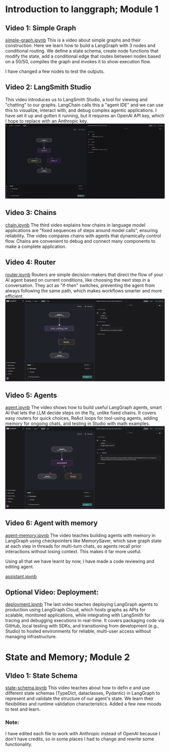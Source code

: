 # Introduction to langgraph; Module 1

## Video 1: Simple Graph
[simple-graph.ipynb](resources/module%201/simple-graph.ipynb)
This is a video about simple graphs and their construction. Here we learn how to build a LangGraph with 3 nodes and conditional routing. We define a state schema, create node functions that modify the state, add a conditional edge that routes between nodes based on a 50/50, compiles the graph and invokes it to show execution flow. 

I have changed a few nodes to test the outputs.

## Video 2: LangSmith Studio
This video introduces us to LangSmith Studio, a tool for viewing and "chatting" to our graphs. LangChain calls this a "agent IDE" and we can use this to visualize, interact with, and debug complex agentic applications. I have set it up and gotten it running, but it requires an OpenAI API key, which I hope to replace with an Anthropic key.
![img](img.png)

## Video 3: Chains
[chain.ipynb](resources/module%201/chain.ipynb)
The third video explains how chains in language model applications are "fixed sequences of steps around model calls", ensuring reliability. The video compares chains with agents that dynamically control flow. Chains are convenient to debug and connect many components to make a complete application.

## Video 4: Router
[router.ipynb](resources/module%201/router.ipynb)
Routers are simple decision-makers that direct the flow of your AI agent based on current conditions, like choosing the next step in a conversation. They act as "if-then" switches, preventing the agent from always following the same path, which makes workflows smarter and more efficient.
![img2](img2.png)

## Video 5: Agents
[agent.ipynb](resources/module%201/agent.ipynb)
The video shows how to build useful LangGraph agents, smart AI that lets the LLM decide steps on the fly, unlike fixed chains. It covers easy routers for quick choices, ReAct loops for tool-using agents, adding memory for ongoing chats, and testing in Studio with math examples.
![img3](img3.png)

## Video 6: Agent with memory 
[agent-memory.ipynb](resources/module%201/agent-memory.ipynb)
The video teaches building agents with memory in LangGraph using checkpointers like MemorySaver, which save graph state at each step in threads for multi-turn chats, so agents recall prior interactions without losing context. This makes it far more useful.

Using all that we have learnt by now, I have made a code reviewing and editing agent.

[assistant.ipynb](assitant.ipynb)

## Optional Video: Deployment:
[deployment.ipynb](resources/module%201/deployment.ipynb)
The last video teaches deploying LangGraph agents to production using LangGraph Cloud, which hosts graphs as APIs for scalable, monitored applications, while integrating with LangSmith for tracing and debugging executions in real-time. It covers packaging code via GitHub, local testing with SDKs, and transitioning from development (e.g., Studio) to hosted environments for reliable, multi-user access without managing infrastructure.

# State and Memory; Module 2

## VIdeo 1: State Schema
[state-schema.ipynb](resources/module%202/state-schema.ipynb)
This video teaches about how to defin e and use different state schemas (TypeDict, dataclasses, Pydantic) in LangGraph to represent and validate the structure of our agent's state. We learn their flexibilities and runtime validation characteristics. Added a few new moods to test and learn.

### Note: 
I have edited each file to work with Anthropic instead of OpenAI because I don't have credits, so in some places I had to change and rewrite some functionality.
